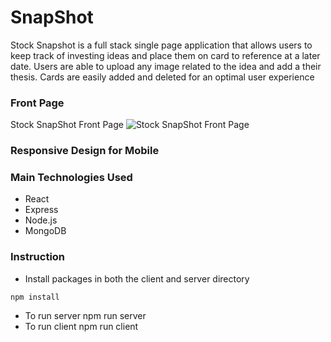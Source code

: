 # SnapShot
Stock Snapshot is a full stack single page application that allows users to keep track of investing ideas and place them on card to reference at a later date. Users are able to upload any image related to the idea and add a their thesis. Cards are easily added and deleted for an optimal user experience

### Front Page
Stock SnapShot Front Page
![Stock SnapShot Front Page](https://raw.githubusercontent.com/Davichavix/SnapShot/main/client/src/images/StockSnapShotScreenshot.png?token=GHSAT0AAAAAABVCF6P6RDT2OZPL6QD6CGS4YWCOEBA)

### Responsive Design for Mobile



### Main Technologies Used
* React
* Express
* Node.js
* MongoDB


### Instruction

* Install packages in both the client and server directory

```
npm install

```

* To run server npm run server
* To run client npm run client